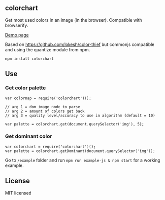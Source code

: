 ## colorchart

Get most used colors in an image (in the browser).
Compatible with browserify.

[Demo page](https://anthonyringoet.github.io/colorchart/example/)

Based on https://github.com/lokesh/color-thief but commonjs compatible and using the quantize module from npm.

```
npm install colorchart
```

## Use

### Get color palette

```
var colormap = require('colorchart')();

// arg 1 = dom image node to parse
// arg 2 = amount of colors get back
// arg 3 = quality level/accuracy to use in algorithm (default = 10)

var palette = colorchart.get(document.querySelector('img'), 5);
```

### Get dominant color

```
var colorchart = require('colorchart')();
var palette = colorchart.getDominant(document.querySelector('img'));
```

Go to ```/example``` folder and run ```npm run example-js & npm start``` for a working example.

## License
MIT licensed